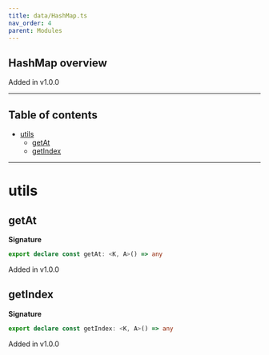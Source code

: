 ```yaml
---
title: data/HashMap.ts
nav_order: 4
parent: Modules
---
```


## HashMap overview

Added in v1.0.0

---

<h2 class="text-delta">Table of contents</h2>

- [utils](#utils)
  - [getAt](#getat)
  - [getIndex](#getindex)

---

# utils

## getAt

**Signature**

```ts
export declare const getAt: <K, A>() => any
```

Added in v1.0.0

## getIndex

**Signature**

```ts
export declare const getIndex: <K, A>() => any
```

Added in v1.0.0
